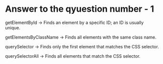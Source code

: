 # Answer to the qyuestion number - 1
getElementById → Finds an element by a specific ID; an ID is usually unique.

getElementsByClassName → Finds all elements with the same class name.

querySelector → Finds only the first element that matches the CSS selector.

querySelectorAll → Finds all elements that match the CSS selector.

